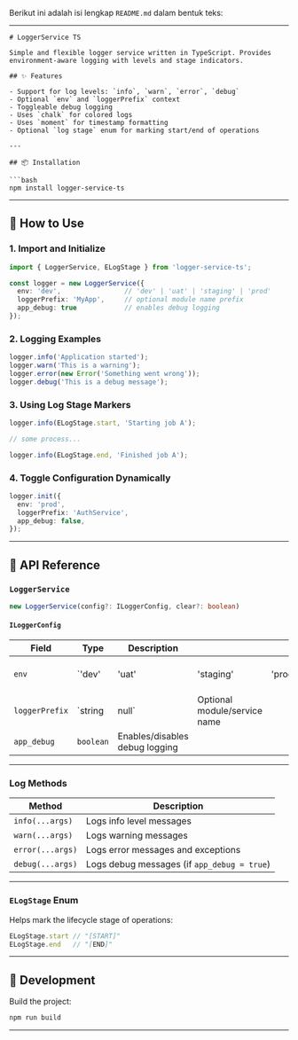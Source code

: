 Berikut ini adalah isi lengkap `README.md` dalam bentuk teks:

---

````
# LoggerService TS

Simple and flexible logger service written in TypeScript. Provides environment-aware logging with levels and stage indicators.

## ✨ Features

- Support for log levels: `info`, `warn`, `error`, `debug`
- Optional `env` and `loggerPrefix` context
- Toggleable debug logging
- Uses `chalk` for colored logs
- Uses `moment` for timestamp formatting
- Optional `log stage` enum for marking start/end of operations

---

## 📦 Installation

```bash
npm install logger-service-ts
````

---

## 🚀 How to Use

### 1. Import and Initialize

```ts
import { LoggerService, ELogStage } from 'logger-service-ts';

const logger = new LoggerService({
  env: 'dev',                // 'dev' | 'uat' | 'staging' | 'prod'
  loggerPrefix: 'MyApp',     // optional module name prefix
  app_debug: true            // enables debug logging
});
```

### 2. Logging Examples

```ts
logger.info('Application started');
logger.warn('This is a warning');
logger.error(new Error('Something went wrong'));
logger.debug('This is a debug message');
```

### 3. Using Log Stage Markers

```ts
logger.info(ELogStage.start, 'Starting job A');

// some process...

logger.info(ELogStage.end, 'Finished job A');
```

### 4. Toggle Configuration Dynamically

```ts
logger.init({
  env: 'prod',
  loggerPrefix: 'AuthService',
  app_debug: false,
});
```

---

## 🧰 API Reference

### `LoggerService`

```ts
new LoggerService(config?: ILoggerConfig, clear?: boolean)
```

#### `ILoggerConfig`

| Field          | Type      | Description                    |                              |        |        |                            |
| -------------- | --------- | ------------------------------ | ---------------------------- | ------ | ------ | -------------------------- |
| `env`          | \`'dev'   | 'uat'                          | 'staging'                    | 'prod' | null\` | Optional environment label |
| `loggerPrefix` | \`string  | null\`                         | Optional module/service name |        |        |                            |
| `app_debug`    | `boolean` | Enables/disables debug logging |                              |        |        |                            |

---

### Log Methods

| Method           | Description                                 |
| ---------------- | ------------------------------------------- |
| `info(...args)`  | Logs info level messages                    |
| `warn(...args)`  | Logs warning messages                       |
| `error(...args)` | Logs error messages and exceptions          |
| `debug(...args)` | Logs debug messages (if `app_debug = true`) |

---

### `ELogStage` Enum

Helps mark the lifecycle stage of operations:

```ts
ELogStage.start // "[START]"
ELogStage.end   // "[END]"
```

---

## 🔧 Development

Build the project:

```bash
npm run build
```

---